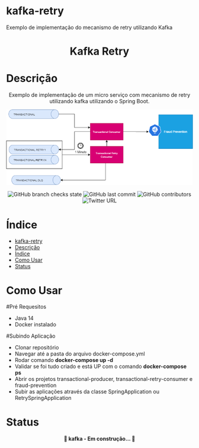 # kafka-retry
Exemplo de implementação do mecanismo de retry utilizando Kafka


<h1 align="center">Kafka Retry</h1>

Descrição
=================
<p align="center">Exemplo de implementação de um micro serviço com mecanismo de retry utilizando kafka utilizando o Spring Boot.</p>

<img src="KafkaDelayRetry.png" /><br/>


<p align="center">
  <img alt="GitHub branch checks state" src="https://img.shields.io/github/checks-status/deyviddfs/kafka-retry/main">
  <img alt="GitHub last commit" src="https://img.shields.io/github/last-commit/deyviddfs/kafka-retry">
  <img alt="GitHub contributors" src="https://img.shields.io/github/contributors/deyviddfs/kafka-retry">
  <img alt="Twitter URL" src="https://img.shields.io/twitter/url?style=social&url=https%3A%2F%2Ftwitter.com%2Fdeyviddfs">
</p>

Índice
=================
<!--ts-->
- [kafka-retry](#kafka-retry)
- [Descrição](#descrição)
- [Índice](#índice)
- [Como Usar](#como-usar)
- [Status](#status)
<!--te-->


Como Usar
=================

#Pré Requesitos
* Java 14
* Docker instalado

#Subindo Aplicação
* Clonar repositório
* Navegar até a pasta do arquivo docker-compose.yml
* Rodar comando <b>docker-compose up -d</b>
* Validar se foi tudo criado e está UP com o comando <b>docker-compose ps</b>
* Abrir os projetos transactional-producer, transactional-retry-consumer e fraud-prevention
* Subir as aplicações através da classe SpringApplication ou RetrySpringApplication



Status
=================
<h4 align="center"> 
	🚧  kafka - Em construção...  🚧
</h4>